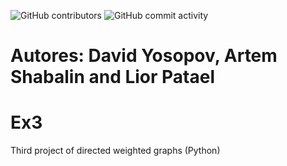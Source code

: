  ![GitHub contributors](https://img.shields.io/github/contributors/MightyArty/Ex2_Graphs?style=plastic) ![GitHub commit activity](https://img.shields.io/github/commit-activity/m/MightyArty/Ex2_Graphs?style=plastic)
# Autores: David Yosopov, Artem Shabalin and Lior Patael
# Ex3
Third project of directed weighted graphs (Python)
